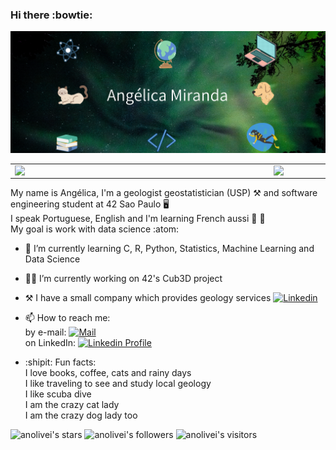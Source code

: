 ### Hi there :bowtie:
![Alt text](capa.png?raw=true "Title")
<center>
<table>
    <tr>
        <td><img width="400px" align="left" src="https://github-readme-stats.vercel.app/api/top-langs/?username=anolivei&hide=html&layout=compact&theme=tokyonight" /></td>
        <td><img width="495px" align="left" src="https://github-readme-stats.vercel.app/api?username=anolivei&theme=tokyonight"/></td>
    </tr>   
</table>
</center>

My name is Angélica, I'm a geologist geostatistician (USP) :hammer_and_pick: and software engineering student at 42 Sao Paulo :desktop_computer:<br>
I speak Portuguese, English and I'm learning French aussi :baguette_bread: :croissant:<br>
My goal is work with data science :atom:

- 🔭 I’m currently learning 
C, R, Python, Statistics, Machine Learning and Data Science

- :woman_astronaut: I’m currently working on 42's Cub3D project<br>

- :hammer_and_pick: I have a small company which provides geology services [![Linkedin](https://img.shields.io/badge/-Geo_Oliveira-0072b1?style=flat&logo=Linkedin&logoColor=white&link=https://www.linkedin.com/company/geo-oliveira)](https://www.linkedin.com/company/geo-oliveira)<br>

- 📫 How to reach me:<br>
by e-mail: [![Mail](https://img.shields.io/badge/-Mail-blue?style=flat&logo=Gmail&logoColor=white&link=mailto:miranda.oliveira.angelica@gmail.com)](mailto:miranda.oliveira.angelica@gmail.com)<br>
on LinkedIn: [![Linkedin Profile](https://img.shields.io/badge/-LinkedIn_Profile-0072b1?style=flat&logo=Linkedin&logoColor=white&link=https://www.linkedin.com/in/anolivei/)](https://www.linkedin.com/in/anolivei/)<br>

- :shipit: Fun facts:<br>
I love books, coffee, cats and rainy days<br>
I like traveling to see and study local geology<br>
I like scuba dive<br>
I am the crazy cat lady<br>
I am the crazy dog lady too

![anolivei's stars](https://img.shields.io/github/stars/anolivei?color=blue)
![anolivei's followers](https://img.shields.io/github/followers/anolivei?color=blue)
![anolivei's visitors](https://komarev.com/ghpvc/?username=anolivei&color=blue&style=flat&label=visitors)
